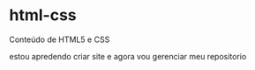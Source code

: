 # html-css
 Conteúdo de HTML5  e  CSS

estou apredendo criar site e agora vou gerenciar meu repositorio